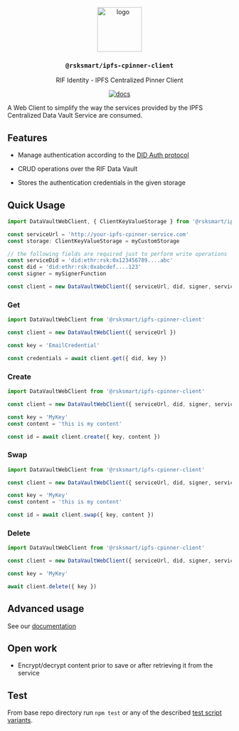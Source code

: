 <p align="middle">
    <img src="https://www.rifos.org/assets/img/logo.svg" alt="logo" height="100" >
</p>
<h3 align="middle"><code>@rsksmart/ipfs-cpinner-client</code></h3>
<p align="middle">
    RIF Identity - IPFS Centralized Pinner Client
</p>
<p align="middle">
  <a href="https://rsksmart.github.io/rif-identity-docs/data-vault/cpinner/cpinner-client">
    <img src="https://img.shields.io/badge/-docs-brightgreen" alt="docs" />
  </a>
</p>

A Web Client to simplify the way the services provided by the IPFS Centralized Data Vault Service are consumed.

## Features

- Manage authentication according to the [DID Auth protocol](https://rsksmart.github.io/rif-identity-docs/ssi/libraries/express-did-auth)

- CRUD operations over the RIF Data Vault

- Stores the authentication credentials in the given storage 

## Quick Usage

```typescript
import DataVaultWebClient, { ClientKeyValueStorage } from '@rsksmart/ipfs-cpinner-client'

const serviceUrl = 'http://your-ipfs-cpinner-service.com'
const storage: ClientKeyValueStorage = myCustomStorage

// the following fields are required just to perform write operations
const serviceDid = 'did:ethr:rsk:0x123456789....abc'
const did = 'did:ethr:rsk:0xabcdef....123'
const signer = mySignerFunction

const client = new DataVaultWebClient({ serviceUrl, did, signer, serviceDid, storage })
```

### Get

```typescript
import DataVaultWebClient from '@rsksmart/ipfs-cpinner-client'

const client = new DataVaultWebClient({ serviceUrl })

const key = 'EmailCredential'

const credentials = await client.get({ did, key })
```

### Create

```typescript
import DataVaultWebClient from '@rsksmart/ipfs-cpinner-client'

const client = new DataVaultWebClient({ serviceUrl, did, signer, serviceDid })

const key = 'MyKey'
const content = 'this is my content'

const id = await client.create({ key, content })
```

### Swap

```typescript
import DataVaultWebClient from '@rsksmart/ipfs-cpinner-client'

const client = new DataVaultWebClient({ serviceUrl, did, signer, serviceDid })

const key = 'MyKey'
const content = 'this is my content'

const id = await client.swap({ key, content })
```

### Delete

```typescript
import DataVaultWebClient from '@rsksmart/ipfs-cpinner-client'

const client = new DataVaultWebClient({ serviceUrl, did, signer, serviceDid })

const key = 'MyKey'

await client.delete({ key })
```

## Advanced usage 

See our [documentation](https://rsksmart.github.io/rif-identity-docs/data-vault/cpinner/cpinner-client)

## Open work

- Encrypt/decrypt content prior to save or after retrieving it from the service

## Test

From base repo directory run `npm test` or any of the described [test script variants](../../README#test).
